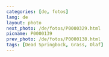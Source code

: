 ```yaml
---
categories: [de, fotos]
lang: de
layout: photo
next_photo: /de/fotos/P0000329.html
picname: P0000139
prev_photo: /de/fotos/P0000138.html
tags: [Dead Springbock, Grass, Olaf]
---
```

